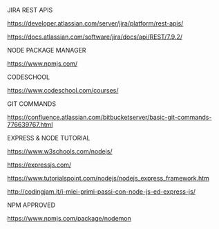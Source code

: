 JIRA REST APIS

https://developer.atlassian.com/server/jira/platform/rest-apis/

https://docs.atlassian.com/software/jira/docs/api/REST/7.9.2/

NODE PACKAGE MANAGER

https://www.npmjs.com/

CODESCHOOL 

https://www.codeschool.com/courses/

GIT COMMANDS

https://confluence.atlassian.com/bitbucketserver/basic-git-commands-776639767.html

EXPRESS & NODE TUTORIAL

https://www.w3schools.com/nodejs/

https://expressjs.com/

https://www.tutorialspoint.com/nodejs/nodejs_express_framework.htm

http://codingjam.it/i-miei-primi-passi-con-node-js-ed-express-js/

NPM APPROVED

https://www.npmjs.com/package/nodemon
